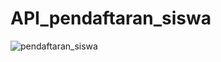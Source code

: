 # API_pendaftaran_siswa

![pendaftaran_siswa](https://github.com/SitiLatifah/API_pendaftaran_siswa/assets/73010098/d66ede1f-614c-409d-bed6-223bf0d2663c)
